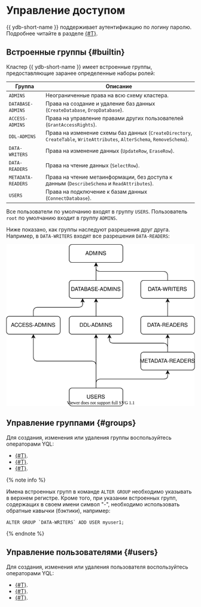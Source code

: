 # Управление доступом

{{ ydb-short-name }} поддерживает аутентификацию по логину паролю. Подробнее читайте в разделе [{#T}](../concepts/auth.md).

## Встроенные группы {#builtin}

Кластер {{ ydb-short-name }} имеет встроенные группы, предоставляющие заранее определенные наборы ролей:

Группа | Описание
--- | ---
`ADMINS` | Неограниченные права на всю схему кластера.
`DATABASE-ADMINS` | Права на создание и удаление баз данных (`CreateDatabase`, `DropDatabase`).
`ACCESS-ADMINS` | Права на управление правами других пользователей (`GrantAccessRights`).
`DDL-ADMINS` | Права на изменение схемы баз данных (`CreateDirectory`, `CreateTable`, `WriteAttributes`, `AlterSchema`, `RemoveSchema`).
`DATA-WRITERS` | Права на изменение данных (`UpdateRow`, `EraseRow`).
`DATA-READERS` | Права на чтение данных (`SelectRow`).
`METADATA-READERS` | Права на чтение метаинформации, без доступа к данным (`DescribeSchema` и `ReadAttributes`).
`USERS` | Права на подключение к базам данных (`ConnectDatabase`).

Все пользователи по умолчанию входят в группу `USERS`. Пользователь `root` по умолчанию входит в группу `ADMINS`.

Ниже показано, как группы наследуют разрешения друг друга. Например, в `DATA-WRITERS` входят все разрешения `DATA-READERS`:

![groups](../_assets/groups.svg)

## Управление группами {#groups}

Для создания, изменения или удаления группы воспользуйтесь операторами YQL:

* [{#T}](../yql/reference/syntax/create-group.md).
* [{#T}](../yql/reference/syntax/alter-group.md).
* [{#T}](../yql/reference/syntax/drop-group.md).

{% note info %}

Имена встроенных групп в команде `ALTER GROUP` необходимо указывать в верхнем регистре. Кроме того, при указании встроенных групп, содержащих в своем имени символ "-", необходимо использовать обратные кавычки (бэктики), например:

```
ALTER GROUP `DATA-WRITERS` ADD USER myuser1;
```

{% endnote %}

## Управление пользователями {#users}

Для создания, изменения или удаления пользователя воспользуйтесь операторами YQL:

* [{#T}](../yql/reference/syntax/create-user.md).
* [{#T}](../yql/reference/syntax/alter-user.md).
* [{#T}](../yql/reference/syntax/drop-user.md).
